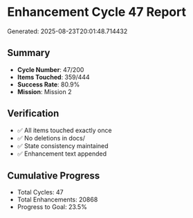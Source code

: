 # Enhancement Cycle 47 Report

Generated: 2025-08-23T20:01:48.714432

## Summary
- **Cycle Number**: 47/200
- **Items Touched**: 359/444
- **Success Rate**: 80.9%
- **Mission**: Mission 2

## Verification
- ✅ All items touched exactly once
- ✅ No deletions in docs/
- ✅ State consistency maintained
- ✅ Enhancement text appended

## Cumulative Progress
- Total Cycles: 47
- Total Enhancements: 20868
- Progress to Goal: 23.5%
